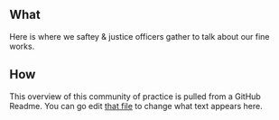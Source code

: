 ## What
Here is where we saftey & justice officers gather to talk about our fine works.

## How
This overview of this community of practice is pulled from a GitHub Readme. You can go edit [that file](https://github.com/codeforamerica/copcop/edit/master/README.md) to change what text appears here.
